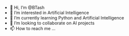- 👋 Hi, I’m @BTash
- 👀 I’m interested in Artificial Intelligence
- 🌱 I’m currently learning Python and Artificial Intelligence
- 💞️ I’m looking to collaborate on AI projects
- 📫 How to reach me ...

<!---
BTash/BTash is a ✨ special ✨ repository because its `README.md` (this file) appears on your GitHub profile.
You can click the Preview link to take a look at your changes.
--->

